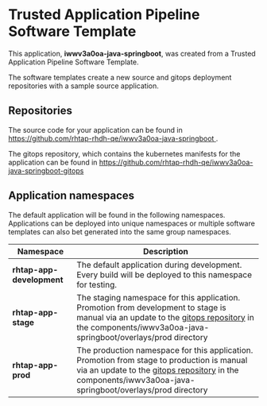 # Trusted Application Pipeline Software Template

This application, **iwwv3a0oa-java-springboot**, was created from a Trusted Application Pipeline Software Template.

The software templates create a new source and gitops deployment repositories with a sample source application. 

## Repositories

The source code for your application can be found in [https://github.com/rhtap-rhdh-qe/iwwv3a0oa-java-springboot ](https://github.com/rhtap-rhdh-qe/iwwv3a0oa-java-springboot ).
 
The gitops repository, which contains the kubernetes manifests for the application can be found in 
[https://github.com/rhtap-rhdh-qe/iwwv3a0oa-java-springboot-gitops ](https://github.com/rhtap-rhdh-qe/iwwv3a0oa-java-springboot-gitops ) 

## Application namespaces 

The default application will be found in the following namespaces. Applications can be deployed into unique namespaces or multiple software templates can also bet generated into the same group namespaces.  

|  Namespace   |  Description   |  
| -------- | -------- |   
| **rhtap-app-development** | The default application during development. Every build will be deployed to this namespace for testing. | 
| **rhtap-app-stage** | The staging namespace for this application. Promotion from development to stage is manual via an update to the [gitops repository](https://github.com/rhtap-rhdh-qe/iwwv3a0oa-java-springboot-gitops ) in the components/iwwv3a0oa-java-springboot/overlays/prod directory |  
| **rhtap-app-prod** | The production namespace for this application. Promotion from stage to production is manual via an update to the [gitops repository](https://github.com/rhtap-rhdh-qe/iwwv3a0oa-java-springboot-gitops ) in the components/iwwv3a0oa-java-springboot/overlays/prod directory | 